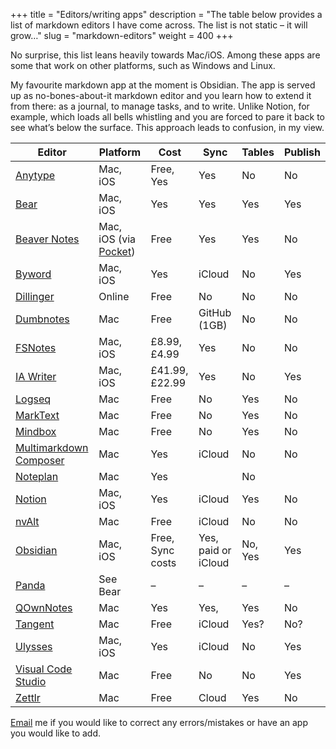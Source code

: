 +++
title = "Editors/writing apps"
description = "The table below provides a list of markdown editors I have come across. The list is not static – it will grow…"
slug = "markdown-editors"
weight = 400
+++

No surprise, this list leans heavily towards Mac/iOS. Among these apps are some that work on other platforms, such as Windows and Linux.

My favourite markdown app at the moment is Obsidian. The app is served up as no-bones-about-it markdown editor and you learn how to extend it from there: as a journal, to manage tasks, and to write. Unlike Notion, for example, which loads all bells whistling and you are forced to pare it back to see what’s below the surface. This approach leads to confusion, in my view. 

| **Editor**                                                                                                  | **Platform**                                              | **Cost**         | **Sync**            | **Tables** | **Publish** |
| ----------------------------------------------------------------------------------------------------------- | --------------------------------------------------------- | ---------------- | ------------------- | ---------- | ----------- |
| [Anytype](https://doc.anytype.io/anytype-docs/getting-started/object-editor/blocks)                         | Mac, iOS                                                  | Free, Yes        | Yes                 | No         | No          |
| [Bear](https://bear.app)                                                                                    | Mac, iOS                                                  | Yes              | Yes                 | Yes        | Yes         |
| [Beaver Notes](https://beavernotes.com/#/)                                                                  | Mac, iOS (via [Pocket](https://beavernotes.com/#/Pocket)) | Free             | Yes                 | Yes        | No          |
| [Byword](https://www.bywordapp.com/)                                                                      | Mac, iOS                                                | Yes            | iCloud            | No       | Yes       |
| [Dillinger](https://dillinger.io)                                                                           | Online                                                    | Free             | No                  | No         | No          |
| [Dumbnotes](https://dumbnote.app/)                                                                          | Mac                                                       | Free             | GitHub (1GB)        | No         | No          |
| [FSNotes](https://fsnot.es)                                                                                 | Mac, iOS                                                  | £8.99, £4.99     | Yes                 | No         | No          |
| [IA Writer](https://ia.net/writer)                                                                          | Mac, iOS                                                  | £41.99, £22.99   | Yes                 | No         | Yes         |
| [Logseq](https://logseq.com)                                                                                | Mac                                                       | Free             | No                  | Yes        | No          |
| [MarkText](https://github.com/marktext/marktext)                                                            | Mac                                                       | Free             | No                  | Yes        | No          |
| [Mindbox](https://github.com/mind-box/)                                                                     | Mac                                                       | Free             | No                  | Yes        | No          |
| [Multimarkdown Composer](https://multimarkdown.com/composer/)                                               | Mac                                                       | Yes              | iCloud              | No         | No          |
| [Noteplan](https://noteplan.co/)                                                                            | Mac                                                       | Yes              |                     | No         |             |
| [Notion](https://notion.so)                                                                                 | Mac, iOS                                                  | Yes              | iCloud              | Yes        | No          |
| [nvAlt](https://brettterpstra.com/projects/nvalt/)                                                          | Mac                                                       | Free             | iCloud              | No         | No          |
| [Obsidian](http://obsidian.md)                                                                              | Mac, iOS                                                  | Free, Sync costs | Yes, paid or iCloud | No, Yes    | Yes         |
| [Panda](https://community.bear.app/t/panda-sneak-peek-a-work-in-progress-markdown-editor-and-library/12332) | See Bear                                                  | –                | –                   | –          | –           |
| [QOwnNotes](https://www.qownnotes.org)                                                                      | Mac                                                       | Yes              | Yes,                | Yes        | No          |
| [Tangent](https://www.tangentnotes.com)                                                                     | Mac                                                       | Free             | iCloud              | Yes?       | No?         |
| [Ulysses](https://ulysses.app)                                                                              | Mac, iOS                                                  | Yes              | iCloud              | No         | Yes         |
| [Visual Code Studio](https://code.visualstudio.com)                                                         | Mac                                                       | Free             | No                  | No         | Yes         |
| [Zettlr](https://www.zettlr.com)                                                                            | Mac                                                       | Free             | Cloud               | Yes        | No          |

[Email](mailto:info@publishink.co.uk?subject=Markdown) me if you would like to correct any errors/mistakes or have an app you would like to add.